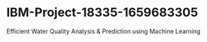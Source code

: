 # IBM-Project-18335-1659683305
Efficient Water Quality Analysis &amp; Prediction using Machine Learning
